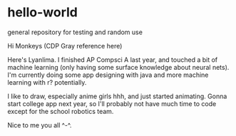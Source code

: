 # hello-world
general repository for testing and random use

Hi Monkeys (CDP Gray reference here)

Here's Lyanlima. I finished AP Compsci A last year, and touched a bit of machine learning (only having some surface knowledge about neural nets). I'm currently doing some app designing with java and more machine learning with r? potentially.

I like to draw, especially anime girls hhh, and just started animating. Gonna start college app next year, so I'll probably not have much time to code except for the school robotics team.

Nice to me you all ^-^.
